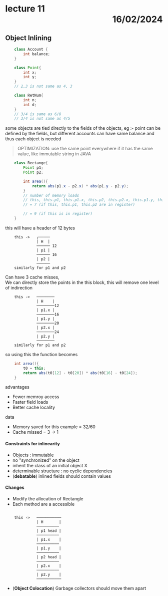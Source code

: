 # lecture 11 <div style="text-align:right"> 16/02/2024 </div>

## Object Inlining
```java
    class Account {
        int balance;
    }

    class Point{
        int x;
        int y;
    }
    // 2,3 is not same as 4, 3

    class RetNum{
        int n;
        int d;
    }
    // 3/4 is same as 6/8
    // 3/4 is not same as 4/5
```

some objects are tied directly to the fields of the objects, eg :- point can be defined by the fields, but different accounts can have same balance and thus each object is needed

> OPTIMIZATION: use the same point everywhere if it has the same value, like immutable string in JAVA

```JAVA
    class Rectange{
        Point p1;
        Point p2;

        int area(){
            return abs(p1.x - p2.x) * abs(p1.y - p2.y);
        }
        // number of memory loads 
        // this, this.p1, this.p1.x, this.p2, this.p2.x, this.p1.y, this.p2.y
        // = 7 (if this, this.p1, this.p2 are in register)

        // = 9 (if this is in register)
    }
```

this will have a header of 12 bytes 
```
    this ->   ┌─────
              | H  |
              ────── 12
              | p1 |
              ────── 16
              | p2 |
              ────── 
    similarly for p1 and p2
```

Can have 3 cache misses,  
We can directly store the points in the this block, this will remove one level of indirection

```
    this ->   ────────
              | H    |
              ────────12
              | p1.x |
              ────────16
              | p1.y |
              ────────20
              | p2.x |
              ────────24
              | p2.y |
              ────────
    similarly for p1 and p2
```

so using this the function becomes
```java
    int area(){
        t0 = this;
        return abs(t0[12] - t0[20]) * abs(t0[16] - t0[24]);
    }
```

advantages
- Fewer memroy access
- Faster field loads
- Better cache locality

data
- Memory saved for this example = 32/60 
- Cache missed = 3 → 1

#### Constraints for inlinearity
- Objects : immutable
- no "synchronized" on the object
- inherit the class of an initial object X
- determinable structure : no cyclic dependencies
- (**debatable**) inlined fields should contain values  

#### Changes
- Modify the allocation of Rectangle
- Each method are a accessible


```
    
    this ->   ───────────
              | H       |
              ──────────
              | p1 head |
              ──────────
              | p1.x    |
              ──────────
              | p1.y    |
              ──────────
              | p2 head |
              ──────────
              | p2.x    |
              ──────────
              | p2.y    |
              ───────────
```

- (**Object Colocation**) Garbage collectors should move them apart
